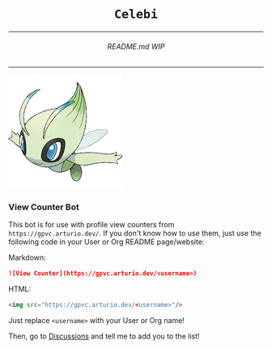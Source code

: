 <h1 align="center"><code>Celebi</code></h1>
<hr>
<h6 align="center">README.md WIP</h6>
<hr>
<img src="docs/images/celebi.png">

### View Counter Bot
This bot is for use with profile view counters from `https://gpvc.arturio.dev/`. If you don't know how to use them, just use the following code in your User or Org README page/website:

Markdown:
```markdown
![View Counter](https://gpvc.arturio.dev/<username>)
```
HTML:
```html
<img src="https://gpvc.arturio.dev/<username>"/>
```
Just replace `<username>` with your User or Org name!

Then, go to [Discussions](https://github.com/TurnipGuy30/Celebi/discussions "Celebi Discussions") and tell me to add you to the list!
